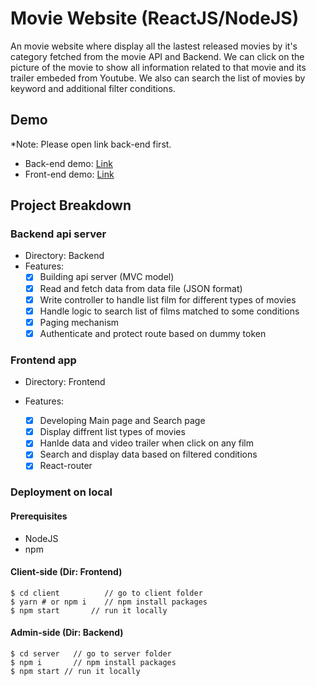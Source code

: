 # Movie Website (ReactJS/NodeJS)

An movie website where display all the lastest released movies by it's category fetched from the movie API and Backend. We can click on the picture of the movie to show all information related to that movie and its trailer embeded from Youtube. We also can search the list of movies by keyword and additional filter conditions.

## Demo

\*Note: Please open link back-end first.

- Back-end demo: [Link](https://movie-server-jief.onrender.com/)
- Front-end demo: [Link](https://movie-client-f902e.web.app/)

## Project Breakdown

### Backend api server

- Directory: Backend
- Features: 
  - [x] Building api server (MVC model)
  - [x] Read and fetch data from data file (JSON format)
  - [x] Write controller to handle list film for different types of movies
  - [x] Handle logic to search list of films matched to some conditions
  - [x] Paging mechanism
  - [x] Authenticate and protect route based on dummy token

### Frontend app

- Directory: Frontend
- Features:

  - [x] Developing Main page and Search page
  - [x] Display diffrent list types of movies
  - [x] Hanlde data and video trailer when click on any film
  - [x] Search and display data based on filtered conditions
  - [x] React-router

### Deployment on local

#### Prerequisites

- NodeJS
- npm

#### Client-side (Dir: Frontend)

```
$ cd client          // go to client folder
$ yarn # or npm i    // npm install packages
$ npm start       // run it locally
```

#### Admin-side (Dir: Backend)

```
$ cd server   // go to server folder
$ npm i       // npm install packages
$ npm start // run it locally
```